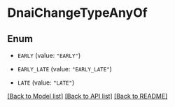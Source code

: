 # DnaiChangeTypeAnyOf

## Enum


* `EARLY` (value: `"EARLY"`)

* `EARLY_LATE` (value: `"EARLY_LATE"`)

* `LATE` (value: `"LATE"`)


[[Back to Model list]](../README.md#documentation-for-models) [[Back to API list]](../README.md#documentation-for-api-endpoints) [[Back to README]](../README.md)


